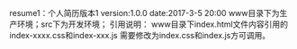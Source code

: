 resume1：个人简历版本1
version:1.0.0
date:2017-3-5 20:00
www目录下为生产环境；src下为开发环境；
引用说明：
www目录下index.html文件内容引用的index-xxxx.css和index-xxx.js
需要修改为index.css和index.js方可调用。
